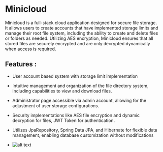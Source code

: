 # Minicloud

Minicloud is a full-stack cloud application designed for secure file storage. It allows users to create accounts that have implemented storage limits and manage their root file system, including the ability to create and delete files or folders as needed. Utilizing AES encryption, Minicloud ensures that all stored files are securely encrypted and are only decrypted dynamically when access is required.

## Features : 

- User account based system with storage limit implementation
- Intuitive management and organization of the file directory system, including capabilities to view and download files.
- Administrator page accessible via admin account, allowing for the adjustment of user storage configurations.
- Security implementations like AES file encryption and dynamic decryption for files, JWT Token for authentication.
- Utilizes JpaRepository, Spring Data JPA, and Hibernate for flexible data management, enabling database customization without modifications

- ![alt text]("./pic.JPG")


